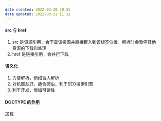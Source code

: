 ```yaml
---
date created: 2022-03-30 20:25
date updated: 2022-03-31 11:12
---
```


#### src 与 href

1. src 是资源引用，会下载该资源并直接嵌入到该标签位置，解析时会暂停其他资源的下载和处理
2. href 是链接引用，会并行下载

#### 语义化

1. 方便解析，例如盲人解析
2. 对机器友好，适合爬虫，利于SEO搜索引擎
3. 利于开发，增加可读性

#### DOCTYPE 的作用
加载